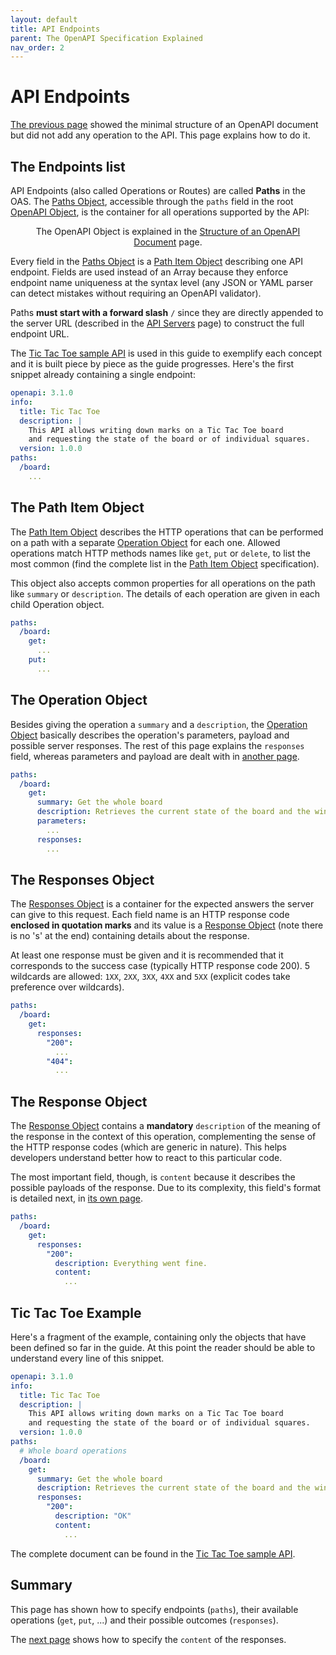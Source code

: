 ```yaml
---
layout: default
title: API Endpoints
parent: The OpenAPI Specification Explained
nav_order: 2
---
```


# API Endpoints

[The previous page](structure) showed the minimal structure of an OpenAPI document but did not add any operation to the API. This page explains how to do it.

## The Endpoints list

API Endpoints (also called Operations or Routes) are called **Paths** in the OAS. The [Paths Object](https://spec.openapis.org/oas/v3.1.0#paths-object), accessible through the `paths` field in the root [OpenAPI Object](https://spec.openapis.org/oas/v3.1.0#openapi-object), is the container for all operations supported by the API:

<figure style="text-align:center">
  <object type="image/svg+xml" data="{{site.baseurl}}/img/paths-object.svg"></object>
  <figcaption>The OpenAPI Object is explained in the <a href="structure.html">Structure of an OpenAPI Document</a> page.</figcaption>
</figure>

Every field in the [Paths Object](https://spec.openapis.org/oas/v3.1.0#paths-object) is a [Path Item Object](https://spec.openapis.org/oas/v3.1.0#path-item-object) describing one API endpoint. Fields are used instead of an Array because they enforce endpoint name uniqueness at the syntax level (any JSON or YAML parser can detect mistakes without requiring an OpenAPI validator).

Paths **must start with a forward slash** `/` since they are directly appended to the server URL (described in the [API Servers](servers) page) to construct the full endpoint URL.

The [Tic Tac Toe sample API](examples/tictactoe.yaml) is used in this guide to exemplify each concept and it is built piece by piece as the guide progresses. Here's the first snippet already containing a single endpoint:

```yaml
openapi: 3.1.0
info:
  title: Tic Tac Toe
  description: |
    This API allows writing down marks on a Tic Tac Toe board
    and requesting the state of the board or of individual squares.
  version: 1.0.0
paths:
  /board:
    ...
```

## The Path Item Object

The [Path Item Object](https://spec.openapis.org/oas/v3.1.0#path-item-object) describes the HTTP operations that can be performed on a path with a separate [Operation Object](https://spec.openapis.org/oas/v3.1.0#operation-object) for each one. Allowed operations match HTTP methods names like `get`, `put` or `delete`, to list the most common (find the complete list in the [Path Item Object](https://spec.openapis.org/oas/v3.1.0#path-item-object) specification).

This object also accepts common properties for all operations on the path like `summary` or `description`. The details of each operation are given in each child Operation object.

```yaml
paths:
  /board:
    get:
      ...
    put:
      ...
```

## The Operation Object

Besides giving the operation a `summary` and a `description`, the [Operation Object](https://spec.openapis.org/oas/v3.1.0#operation-object) basically describes the operation's parameters, payload and possible server responses. The rest of this page explains the `responses` field, whereas parameters and payload are dealt with in [another page](parameters).

```yaml
paths:
  /board:
    get:
      summary: Get the whole board
      description: Retrieves the current state of the board and the winner.
      parameters:
        ...
      responses:
        ...
```

## The Responses Object

The [Responses Object](https://spec.openapis.org/oas/v3.1.0#responses-object) is a container for  the expected answers the server can give to this request. Each field name is an HTTP response code **enclosed in quotation marks** and its value is a [Response Object](https://spec.openapis.org/oas/v3.1.0#response-object) (note there is no 's' at the end) containing details about the response.

At least one response must be given and it is recommended that it corresponds to the success case (typically HTTP response code 200). 5 wildcards are allowed: `1XX`, `2XX`, `3XX`, `4XX` and `5XX` (explicit codes take preference over wildcards).

```yaml
paths:
  /board:
    get:
      responses:
        "200":
          ...
        "404":
          ...
```

## The Response Object

The [Response Object](https://spec.openapis.org/oas/v3.1.0#response-object) contains a **mandatory** `description` of the meaning of the response in the context of this operation, complementing the sense of the HTTP response codes (which are generic in nature). This helps developers understand better how to react to this particular code.

The most important field, though, is `content` because it describes the possible payloads of the response. Due to its complexity, this field's format is detailed next, in [its own page](content).

```yaml
paths:
  /board:
    get:
      responses:
        "200":
          description: Everything went fine.
          content:
            ...
```

## Tic Tac Toe Example

Here's a fragment of the example, containing only the objects that have been defined so far in the guide. At this point the reader should be able to understand every line of this snippet.

```yaml
openapi: 3.1.0
info:
  title: Tic Tac Toe
  description: |
    This API allows writing down marks on a Tic Tac Toe board
    and requesting the state of the board or of individual squares.
  version: 1.0.0
paths:
  # Whole board operations
  /board:
    get:
      summary: Get the whole board
      description: Retrieves the current state of the board and the winner.
      responses:
        "200":
          description: "OK"
          content:
            ...
```

The complete document can be found in the [Tic Tac Toe sample API](examples/tictactoe.yaml).

## Summary

This page has shown how to specify endpoints (`paths`), their available operations (`get`, `put`, ...) and their possible outcomes (`responses`).

The [next page](content) shows how to specify the `content` of the responses.

